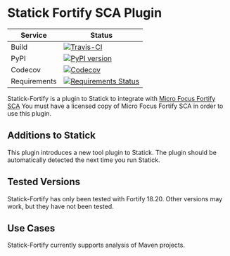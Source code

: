 # Statick Fortify SCA Plugin

| Service | Status |
| ------- | ------ |
| Build   | [![Travis-CI](https://api.travis-ci.org/soartech/statick-fortify.svg?branch=master)](https://travis-ci.org/soartech/statick-fortify/branches) |
| PyPI    | [![PyPI version](https://badge.fury.io/py/statick-fortify.svg)](https://badge.fury.io/py/statick-fortify) |
| Codecov | [![Codecov](https://codecov.io/gh/soartech/statick-fortify/branch/master/graphs/badge.svg)](https://codecov.io/gh/soartech/statick-fortify) |
| Requirements| [![Requirements Status](https://requires.io/github/soartech/statick-fortify/requirements.svg?branch=master)](https://requires.io/github/soartech/statick-fortify/requirements/?branch=master) |


Statick-Fortify is a plugin to Statick to integrate with [Micro Focus Fortify SCA](https://www.microfocus.com/en-us/products/application-security-testing/overview)
You must have a licensed copy of Micro Focus Fortify SCA in order to use this plugin.

## Additions to Statick
This plugin introduces a new tool plugin to Statick.
The plugin should be automatically detected the next time you run Statick.

## Tested Versions
Statick-Fortify has only been tested with Fortify 18.20.
Other versions may work, but they have not been tested.

## Use Cases
Statick-Fortify currently supports analysis of Maven projects.
